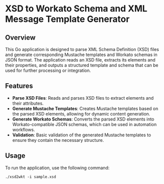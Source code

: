 # XSD to Workato Schema and XML Message Template Generator

## Overview

This Go application is designed to parse XML Schema Definition (XSD) files and generate corresponding Mustache templates and Workato schemas in JSON format. The application reads an XSD file, extracts its elements and their properties, and outputs a structured template and schema that can be used for further processing or integration.

## Features

- **Parse XSD Files**: Reads and parses XSD files to extract elements and their attributes.
- **Generate Mustache Templates**: Creates Mustache templates based on the parsed XSD elements, allowing for dynamic content generation.
- **Generate Workato Schemas**: Converts the parsed XSD elements into Workato-compatible JSON schemas, which can be used in automation workflows.
- **Validation**: Basic validation of the generated Mustache templates to ensure they contain the necessary structure.

## Usage

To run the application, use the following command:

```./xsd2wkt -i sample.xsd```